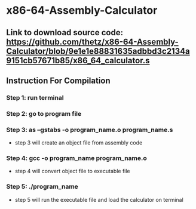 # x86-64-Assembly-Calculator
## Link to download source code: https://github.com/thetz/x86-64-Assembly-Calculator/blob/9e1e1e88831635adbbd3c2134a9151cb57671b85/x86_64_calculator.s 
## Instruction For Compilation
### Step 1: run terminal
### Step 2: go to program file
### Step 3: as –gstabs -o program_name.o program_name.s
- step 3 will create an object file from assembly code
### Step 4: gcc -o program_name program_name.o
- step 4 will convert object file to executable file 
### Step 5: ./program_name
- step 5 will run the executable file and load the calculator on terminal
